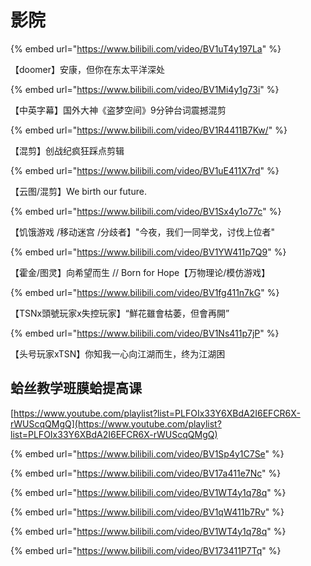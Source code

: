 # 影院

{% embed url="https://www.bilibili.com/video/BV1uT4y197La" %}

【doomer】安康，但你在东太平洋深处

{% embed url="https://www.bilibili.com/video/BV1Mi4y1g73i" %}

【中英字幕】国外大神《盗梦空间》9分钟台词震撼混剪

{% embed url="https://www.bilibili.com/video/BV1R4411B7Kw/" %}

【混剪】创战纪疯狂踩点剪辑

{% embed url="https://www.bilibili.com/video/BV1uE411X7rd" %}

【云图/混剪】We birth our future.

{% embed url="https://www.bilibili.com/video/BV1Sx4y1o77c" %}



【饥饿游戏 /移动迷宫 /分歧者】"今夜，我们一同举戈，讨伐上位者"

{% embed url="https://www.bilibili.com/video/BV1YW411p7Q9" %}

【霍金/图灵】向希望而生 // Born for Hope【万物理论/模仿游戏】

{% embed url="https://www.bilibili.com/video/BV1fg411n7kG" %}

【TSNx頭號玩家x失控玩家】“鮮花雖會枯萎，但會再開”

{% embed url="https://www.bilibili.com/video/BV1Ns411p7jP" %}

【头号玩家xTSN】你知我一心向江湖而生，终为江湖困

## 蛤丝教学班膜蛤提高课

[https://www.youtube.com/playlist?list=PLFOIx33Y6XBdA2I6EFCR6X-rWUScqQMgQ](https://www.youtube.com/playlist?list=PLFOIx33Y6XBdA2I6EFCR6X-rWUScqQMgQ)

{% embed url="https://www.bilibili.com/video/BV1Sp4y1C7Se" %}

{% embed url="https://www.bilibili.com/video/BV17a411e7Nc" %}

{% embed url="https://www.bilibili.com/video/BV1WT4y1q78q" %}

{% embed url="https://www.bilibili.com/video/BV1qW411b7Rv" %}

{% embed url="https://www.bilibili.com/video/BV1WT4y1q78q" %}

{% embed url="https://www.bilibili.com/video/BV173411P7Tq" %}

